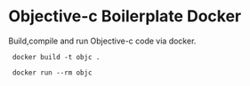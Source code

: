 # Objective-c Boilerplate Docker

Build,compile and run Objective-c code via docker.

```
 docker build -t objc .

 docker run --rm objc
```
